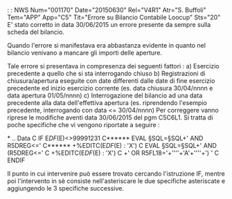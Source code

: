  :  : NWS Num="001170" Date="20150630" Rel="V4R1" Atr="S. Buffoli" Tem="APP" App="C5" Tit="Errore su Bilancio Contabile Loocup" Sts="20"
E' stato corretto in data 30/06/2015 un errore presente da sempre sulla scheda del bilancio.

Quando l'errore si manifestava era abbastanza evidente in quanto nel bilancio venivano a mancare gli importi delle aperture.

Tale errore si presentava in compresenza dei seguenti fattori : 
a) Esercizio precedente a quello che si sta interrogando chiuso
b) Registrazioni di chiusura/apertura eseguite con date differenti dalle date di fine esercizio precedente ed inizio esercizio corrente (es. data chiusura 30/04/nnnn e data apertura 01/05/nnnn) c) Interrogazione del bilancio ad una data precedente alla data dell'effettiva apertura (es. riprendendo l'esempio precedente, interrogando con data <= 30/04/nnnn) 
Per correggere vanno riprese le modifiche aventi data 30/06/2015 del pgm C5C6L1. Si tratta di poche
specifiche che vi vengono riportate a seguire : 

 \* .. Data
C                   IF        E$DF($E)<>99991231
C\*\*\*\*\*\*             EVAL      §SQL=§SQL+' AND R5DREG<='
C\*\*\*\*\*\*                       +%EDITC(E$DF($E) : 'X')
C                   EVAL      §SQL=§SQL+' AND (R5DREG<='
C                             +%EDITC(E$DF($E) : 'X')
C                             +' OR R5FL18='+''''+'A'+''''+') '
C                   ENDIF

Il punto in cui intervenire può essere trovato cercando l'istruzione IF, mentre poi l'intervento in
sè consiste nell'asteriscare le due specifiche asteriscate e aggiungendo le 3 specifiche successive.

